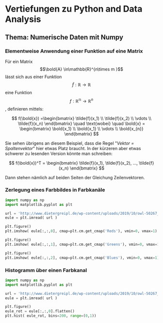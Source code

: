 # Vertiefungen zu Python and Data Analysis

## Thema: Numerische Daten mit Numpy

### Elementweise Anwendung einer Funktion auf eine Matrix

Für ein Matrix $$\bold{A} \in\mathbb{R}^{n\times m }$$ lässt sich aus einer Funktion $$\tilde{f} :\mathbb{R} \rightarrow \mathbb{R}$$ eine Funktion $$f :\mathbb{R^n} \rightarrow \mathbb{R}^n$$ , definieren mittels:

$$
f(\bold{x}) =\begin{bmatrix}
\tilde{f}(x_1) \\
 \tilde{f}(x_2) \\ 
\vdots \\
\tilde{f}(x_n)
\end{bmatrix}  \quad \text{wobei}  \quad
\bold{x} = 
\begin{bmatrix}
\bold{x_1} \\
\bold{x_1} \\
\vdots \\
\bold{x_{n}}
\end{bmatrix}
$$

Sie sehen übrigens an diesem Beispiel, dass die Regel "_Vektor = Spaltenvektor_" hier etwas Platz braucht. In der kürzeren aber etwas schwerer zu lesenden Version könnte man schreiben:

$$
f(\bold{x})^T = 
\begin{bmatrix}
\tilde{f}(x_1), \tilde{f}(x_2), ..., \tilde{f}(x_n) 
\end{bmatrix}
$$

Dann stehen nämlich auf beiden Seiten der Gleichung Zeilenvektoren.

### Zerlegung eines Farbbildes in Farbkanäle

```python
import numpy as np
import matplotlib.pyplot as plt

url = 'http://www.dietergreipl.de/wp-content/uploads/2019/10/owl-50267_1920.png'
eule = plt.imread( url )

plt.figure()
plt.imshow( eule[:,:,0], cmap=plt.cm.get_cmap('Reds'), vmin=0, vmax=1)

plt.figure()
plt.imshow( eule[:,:,1], cmap=plt.cm.get_cmap('Greens'), vmin=0, vmax=1)

plt.figure()
plt.imshow( eule[:,:,2], cmap=plt.cm.get_cmap('Blues'), vmin=0, vmax=1)
```

### Histogramm über einen Farbkanal

```python
import numpy as np
import matplotlib.pyplot as plt

url = 'http://www.dietergreipl.de/wp-content/uploads/2019/10/owl-50267_1920.png'
eule = plt.imread( url )

plt.figure()
eule_rot = eule[:,:,0].flatten()
plt.hist( eule_rot, bins=200, range=(0,1))
```



